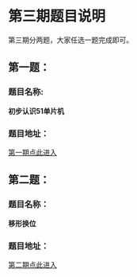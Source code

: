 # 第三期题目说明

第三期分两题，大家任选一题完成即可。

## 第一题：

### 题目名称:

**初步认识51单片机**

### 题目地址：

[第一期点此进入](https://github.com/starwarein/Embedded/blob/master/Third_step1.md)

## 第二题：

### 题目名称：

**移形换位**

### 题目地址：

[第二期点此进入](https://github.com/starwarein/Embedded/blob/master/Third_step2.md)

